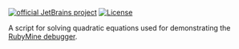[![official JetBrains project](https://jb.gg/badges/official.svg)](https://confluence.jetbrains.com/display/ALL/JetBrains+on+GitHub)
[![License](https://img.shields.io/badge/License-Apache_2.0-blue.svg)](https://opensource.org/licenses/Apache-2.0)

A script for solving quadratic equations used for demonstrating the [RubyMine debugger](https://blog.jetbrains.com/ruby/2019/06/debugging-in-rubymine/).